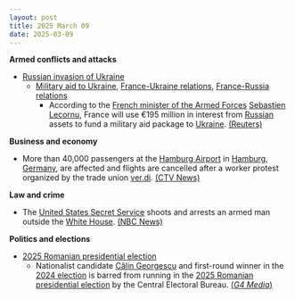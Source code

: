 ```yaml
---
layout: post
title: 2025 March 09
date: 2025-03-09
---
```



**Armed conflicts and attacks**

* [Russian invasion of Ukraine](https://en.wikipedia.org/wiki/Russian_invasion_of_Ukraine "Russian invasion of Ukraine")
  + [Military aid to Ukraine](https://en.wikipedia.org/wiki/Military_aid_to_Ukraine "Military aid to Ukraine"), [France-Ukraine relations](https://en.wikipedia.org/wiki/France-Ukraine_relations "France-Ukraine relations"), [France-Russia relations](https://en.wikipedia.org/wiki/France-Russia_relations "France-Russia relations")
    - According to the [French minister of the Armed Forces](https://en.wikipedia.org/wiki/Ministry_of_Armed_Forces_%28France%29 "Ministry of Armed Forces (France)") [Sebastien Lecornu](https://en.wikipedia.org/wiki/Sebastien_Lecornu "Sebastien Lecornu"), France will use €195 million in interest from [Russian](https://en.wikipedia.org/wiki/Russia "Russia") assets to fund a military aid package to [Ukraine](https://en.wikipedia.org/wiki/Ukraine "Ukraine"). [(Reuters)](https://www.reuters.com/world/europe/france-tap-russian-assets-195-million-euros-this-year-minister-says-2025-03-09/)

**Business and economy**

* More than 40,000 passengers at the [Hamburg Airport](https://en.wikipedia.org/wiki/Hamburg_Airport "Hamburg Airport") in [Hamburg](https://en.wikipedia.org/wiki/Hamburg "Hamburg"), [Germany](https://en.wikipedia.org/wiki/Germany "Germany"), are affected and flights are cancelled after a worker protest organized by the trade union [ver.di](https://en.wikipedia.org/wiki/Ver.di "Ver.di"). [(CTV News)](https://www.ctvnews.ca/world/article/flight-cancellations-at-germanys-hamburg-airport-affect-more-than-40000-passengers-after-strike/)

**Law and crime**

* The [United States Secret Service](https://en.wikipedia.org/wiki/United_States_Secret_Service "United States Secret Service") shoots and arrests an armed man outside the [White House](https://en.wikipedia.org/wiki/White_House "White House"). [(NBC News)](https://www.nbcnews.com/news/us-news/secret-service-shoots-armed-man-confrontation-white-house-rcna195517)

**Politics and elections**

* [2025 Romanian presidential election](https://en.wikipedia.org/wiki/2025_Romanian_presidential_election "2025 Romanian presidential election")
  + Nationalist candidate [Călin Georgescu](https://en.wikipedia.org/wiki/C%C4%83lin_Georgescu "Călin Georgescu") and first-round winner in the [2024 election](https://en.wikipedia.org/wiki/2024_Romanian_presidential_election "2024 Romanian presidential election") is barred from running in the [2025 Romanian presidential election](https://en.wikipedia.org/wiki/2025_Romanian_presidential_election "2025 Romanian presidential election") by the Central Electoral Bureau. [(*G4 Media*)](https://www.g4media.ro/breaking-biroul-electoral-central-a-respins-candidatura-lui-calin-georgescu.html)
